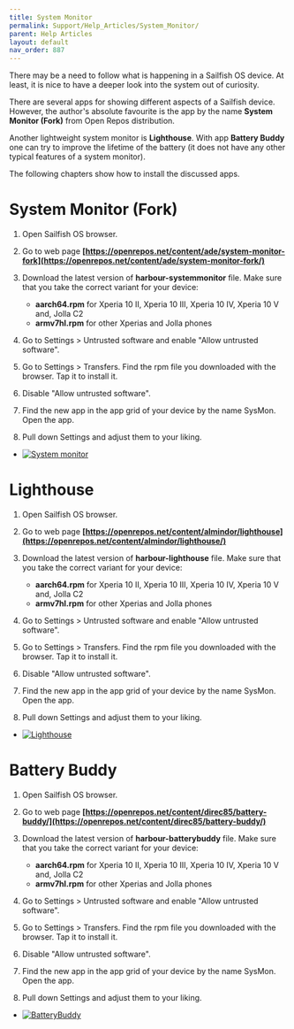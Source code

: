 ```yaml
---
title: System Monitor
permalink: Support/Help_Articles/System_Monitor/
parent: Help Articles
layout: default
nav_order: 887
---
```


There may be a need to follow what is happening in a Sailfish OS device. At least, it is nice to have a deeper look into the system out of curiosity.

There are several apps for showing different aspects of a Sailfish device. However, the author's absolute favourite is the app by the name **System Monitor (Fork)** from Open Repos distribution.

Another lightweight system monitor is **Lighthouse**. With app **Battery Buddy** one can try to improve the lifetime of the battery (it does not have any other typical features of a system monitor).

The following chapters show how to install the discussed apps.

# System Monitor (Fork)
1. Open Sailfish OS browser.

2. Go to web page **[https://openrepos.net/content/ade/system-monitor-fork](https://openrepos.net/content/ade/system-monitor-fork/)**

3. Download the latest version of **harbour-systemmonitor** file. Make sure that you take the correct variant for your device:
	* **aarch64.rpm** for Xperia 10 II, Xperia 10 III, Xperia 10 IV, Xperia 10 V and, Jolla C2
	* **armv7hl.rpm** for other Xperias and Jolla phones

4. Go to Settings > Untrusted software and enable "Allow untrusted software".

5. Go to Settings > Transfers. Find the rpm file you downloaded with the browser. Tap it to install it.

6. Disable "Allow untrusted software".

7. Find the new app in the app grid of your device by the name SysMon. Open the app.

8. Pull down Settings and adjust them to your liking.

<div class="flex-images" markdown="1">

* <a href="SysMon.png" class="narrow-image"><img src="SysMon.png" alt="System monitor"></a>
  <span class="md_figcaption">
  </span>
</div>

# Lighthouse
1. Open Sailfish OS browser.

2. Go to web page **[https://openrepos.net/content/almindor/lighthouse](https://openrepos.net/content/almindor/lighthouse/)**

3. Download the latest version of **harbour-lighthouse** file. Make sure that you take the correct variant for your device:

	* **aarch64.rpm** for Xperia 10 II, Xperia 10 III, Xperia 10 IV, Xperia 10 V and, Jolla C2
	* **armv7hl.rpm** for other Xperias and Jolla phones
	
4. Go to Settings > Untrusted software and enable "Allow untrusted software".

5. Go to Settings > Transfers. Find the rpm file you downloaded with the browser. Tap it to install it.

6. Disable "Allow untrusted software".

7. Find the new app in the app grid of your device by the name SysMon. Open the app.

8. Pull down Settings and adjust them to your liking.

<div class="flex-images" markdown="1">

* <a href="Lighthouse.png" class="narrow-image"><img src="Lighthouse.png" alt="Lighthouse"></a>
  <span class="md_figcaption">
  </span>
</div>

# Battery Buddy
1. Open Sailfish OS browser.

2. Go to web page **[https://openrepos.net/content/direc85/battery-buddy/](https://openrepos.net/content/direc85/battery-buddy/)**

3. Download the latest version of **harbour-batterybuddy** file. Make sure that you take the correct variant for your device:

	* **aarch64.rpm** for Xperia 10 II, Xperia 10 III, Xperia 10 IV, Xperia 10 V and, Jolla C2
	* **armv7hl.rpm** for other Xperias and Jolla phones
	
4. Go to Settings > Untrusted software and enable "Allow untrusted software".

5. Go to Settings > Transfers. Find the rpm file you downloaded with the browser. Tap it to install it.

6. Disable "Allow untrusted software".

7. Find the new app in the app grid of your device by the name SysMon. Open the app.

8. Pull down Settings and adjust them to your liking.

<div class="flex-images" markdown="1">

* <a href="BatteryBuddy.png" class="narrow-image"><img src="BatteryBuddy.png" alt="BatteryBuddy"></a>
  <span class="md_figcaption">
  </span>
</div>
